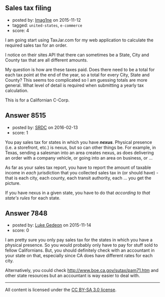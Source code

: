 ## Sales tax filing

- posted by: [Imag1ne](https://stackexchange.com/users/7286940/imag1ne) on 2015-11-12
- tagged: `united-states`, `e-commerce`
- score: 4

<p>I am going start using TaxJar.com for my web application to calculate the required sales tax for an order.</p>

<p>I notice on their sites API that there can sometimes be a State, City and County tax that are all different amounts.</p>

<p>My question is how are these taxes paid. Does there need to be a total for each tax point at the end of the year, so a total for every City, State and County? This seems too complicated so I am guessing totals are more general. What level of detail is required when submitting a yearly tax calculation.</p>

<p>This is for a Californian C-Corp.</p>



## Answer 8515

- posted by: [SRDC](https://stackexchange.com/users/5438059/srdc) on 2016-02-13
- score: 1

<p>You pay sales tax for states in which you have <strong><em>nexus</em></strong>. Physical presence (i.e. a storefront, etc.) is nexus, but so can other things be. For example, in Texas, sending a salesman into an area creates nexus, as does delivering an order with a company vehicle, or going into an area on business, or ...</p>

<p>As far as your sales tax report, you have to report the amount of taxable income in <em>each</em> jurisdiction that you collected sales tax in (or should have) - that is each city, each county, each transit authority, each ... you get the picture.</p>

<p>If you have nexus in a given state, you have to do that <em>according to that state's rules</em> for each state.</p>



## Answer 7848

- posted by: [Luke Gedeon](https://stackexchange.com/users/1119600/luke-gedeon) on 2015-11-14
- score: 0

<p>I am pretty sure you only pay sales tax for the states in which you have a physical presence. So you would probably only have to pay for stuff sold to fellow Californians. But, you should definitely check with an accountant in your state on that, especially since CA does have different rates for each city.</p>

<p>Alternatively, you could check <a href="http://www.boe.ca.gov/sutax/pam71.htm" rel="nofollow">http://www.boe.ca.gov/sutax/pam71.htm</a> and other state resources but an accountant is way easier to deal with.</p>




---

All content is licensed under the [CC BY-SA 3.0 license](https://creativecommons.org/licenses/by-sa/3.0/).
